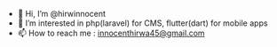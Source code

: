 - 👋 Hi, I’m @hirwinnocent
- 👀 I’m interested in php(laravel) for CMS, flutter(dart) for mobile apps
- 📫 How to reach me : innocenthirwa45@gmail.com

<!---
hirwinnocent/hirwinnocent is a ✨ special ✨ repository because its `README.md` (this file) appears on your GitHub profile.
You can click the Preview link to take a look at your changes.
--->
